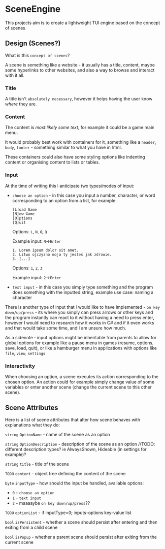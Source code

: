 # SceneEngine

This projects aim is to create a lightweight TUI engine based on the concept of scenes.

## Design (Scenes?)

What is this `concept of scenes`?

A scene is something like a website - it usually has a title, content, maybe some hyperlinks to other websites, and also a way to browse and interact with it all.

### Title

A title isn't `absolutely necessary`, however it helps having the user know *where* they are.

### Content

The content is *most likely some text*, for example it could be a game main menu.

It would probably best work with containers for it, something like a `header`, `body`, `footer` - something similar to what you have in html.

These containers could also have some styling options like indenting content or organising content to lists or tables.

### Input

At the time of writing this I anticipate two types/modes of input:

- `choose an option` - in this case you input a number, character, or word corresponding to an option from a list, for example:

  ```
  [L]oad Game
  [N]ew Game
  [O]ptions
  [Q]uit
  ```

  Options: `L`, `N`, `O`, `Q`
  
  Example input: `N`->`Enter`

  ```
  1. Lorem ipsum dolor sit amet.
  2. Litwo ojczyzno moja ty jesteś jak zdrowie.
  3. [...]
  ```

  Options: `1`, `2`, `3`

  Example input: `2`->`Enter`


- `text input` - in this case you simply type something and the program does something with the inputted string, example use case: naming a character

There is another type of input that I would like to have implemented - `on key down/up/press` - its where you simply can press arrows or other keys and the program instantly can react to it without having a need to press enter, however I would need to research how it works in C# and if it even works and that would take some time, and I am unsure how much.

As a sidenote - input options might be inheritable from parents to allow for global options for example like a pause menu in games (resume, options, save, load, quit), or like a hamburger menu in applications with options like `file`, `view`, `settings`

### Interactivity

When choosing an option, a scene executes its action corresponding to the chosen option. An action could for example simply change value of some variables or enter another scene (change the current scene to this other scene).


## Scene Attributes

Here is a list of scene attributes that alter how scene behaves with explanations what they do:

`string` `OptionName` - name of the scene as an option

`string` `OptionDescription` - description of the scene as an option //TODO: different description types? ie AlwaysShown, Hideable (in settings for example)?

`string` `title` - title of the scene

`TODO` `content` - object tree defining the content of the scene

`byte` `inputType` - how should the input be handled, available options:

 - `0` - `choose an option`
 - `1` - `text input`
 - `2` - maaaaybe `on key down/up/press`??

`TODO` `optionList` - if inputType=0; inputs-options key-value list 

`bool` `isPersistent` - whether a scene should persist after entering and then exiting from a child scene

`bool` `isPopup` - whether a parent scene should persist after exiting from the current scene

